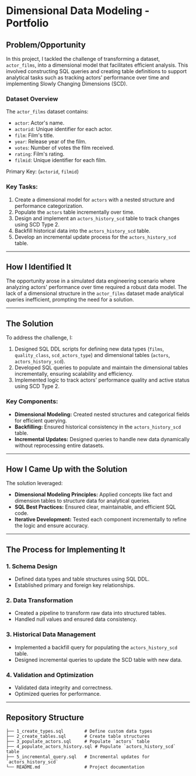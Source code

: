 # Dimensional Data Modeling - Portfolio

## Problem/Opportunity

In this project, I tackled the challenge of transforming a dataset, `actor_films`, into a dimensional model that facilitates efficient analysis. This involved constructing SQL queries and creating table definitions to support analytical tasks such as tracking actors' performance over time and implementing Slowly Changing Dimensions (SCD).

### Dataset Overview
The `actor_films` dataset contains:
- `actor`: Actor's name.
- `actorid`: Unique identifier for each actor.
- `film`: Film's title.
- `year`: Release year of the film.
- `votes`: Number of votes the film received.
- `rating`: Film's rating.
- `filmid`: Unique identifier for each film.

Primary Key: (`actorid`, `filmid`)

### Key Tasks:
1. Create a dimensional model for `actors` with a nested structure and performance categorization.
2. Populate the `actors` table incrementally over time.
3. Design and implement an `actors_history_scd` table to track changes using SCD Type 2.
4. Backfill historical data into the `actors_history_scd` table.
5. Develop an incremental update process for the `actors_history_scd` table.

---

## How I Identified It

The opportunity arose in a simulated data engineering scenario where analyzing actors' performance over time required a robust data model. The lack of a dimensional structure in the `actor_films` dataset made analytical queries inefficient, prompting the need for a solution.

---

## The Solution

To address the challenge, I:

1. Designed SQL DDL scripts for defining new data types (`films`, `quality_class`, `scd_actors_type`) and dimensional tables (`actors`, `actors_history_scd`).
2. Developed SQL queries to populate and maintain the dimensional tables incrementally, ensuring scalability and efficiency.
3. Implemented logic to track actors' performance quality and active status using SCD Type 2.

### Key Components:
- **Dimensional Modeling:** Created nested structures and categorical fields for efficient querying.
- **Backfilling:** Ensured historical consistency in the `actors_history_scd` table.
- **Incremental Updates:** Designed queries to handle new data dynamically without reprocessing entire datasets.

---

## How I Came Up with the Solution

The solution leveraged:
- **Dimensional Modeling Principles:** Applied concepts like fact and dimension tables to structure data for analytical queries.
- **SQL Best Practices:** Ensured clear, maintainable, and efficient SQL code.
- **Iterative Development:** Tested each component incrementally to refine the logic and ensure accuracy.

---

## The Process for Implementing It

### 1. Schema Design
   - Defined data types and table structures using SQL DDL.
   - Established primary and foreign key relationships.

### 2. Data Transformation
   - Created a pipeline to transform raw data into structured tables.
   - Handled null values and ensured data consistency.

### 3. Historical Data Management
   - Implemented a backfill query for populating the `actors_history_scd` table.
   - Designed incremental queries to update the SCD table with new data.

### 4. Validation and Optimization
   - Validated data integrity and correctness.
   - Optimized queries for performance.

---

## Repository Structure

```
├── 1_create_types.sql        # Define custom data types
├── 2_create_tables.sql       # Create table structures
├── 3_populate_actors.sql     # Populate `actors` table
├── 4_populate_actors_history.sql # Populate `actors_history_scd` table
├── 5_incremental_query.sql   # Incremental updates for `actors_history_scd`
└── README.md                 # Project documentation
